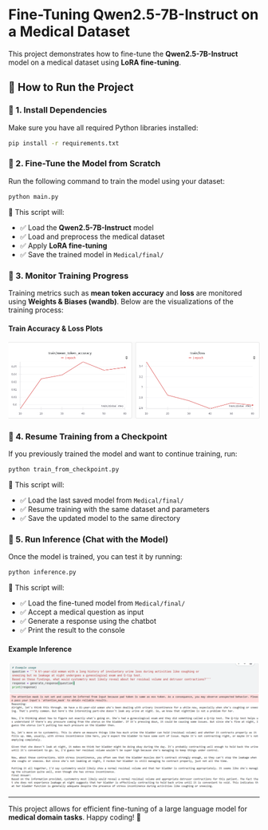 # Fine-Tuning Qwen2.5-7B-Instruct on a Medical Dataset

This project demonstrates how to fine-tune the **Qwen2.5-7B-Instruct** model on a medical dataset using **LoRA fine-tuning**.

## 🚀 How to Run the Project

### 🔹 1. Install Dependencies
Make sure you have all required Python libraries installed:

```bash
pip install -r requirements.txt
```

### 🔹 2. Fine-Tune the Model from Scratch
Run the following command to train the model using your dataset:

```bash
python main.py
```

📌 This script will:
- ✅ Load the **Qwen2.5-7B-Instruct** model
- ✅ Load and preprocess the medical dataset
- ✅ Apply **LoRA fine-tuning**
- ✅ Save the trained model in `Medical/final/`

### 🔹 3. Monitor Training Progress
Training metrics such as **mean token accuracy** and **loss** are monitored using **Weights & Biases (wandb)**. Below are the visualizations of the training process:

#### Train Accuracy & Loss Plots
![Training Metrics](results/image1.png)

### 🔹 4. Resume Training from a Checkpoint
If you previously trained the model and want to continue training, run:

```bash
python train_from_checkpoint.py
```

📌 This script will:
- ✅ Load the last saved model from `Medical/final/`
- ✅ Resume training with the same dataset and parameters
- ✅ Save the updated model to the same directory

### 🔹 5. Run Inference (Chat with the Model)
Once the model is trained, you can test it by running:

```bash
python inference.py
```

📌 This script will:
- ✅ Load the fine-tuned model from `Medical/final/`
- ✅ Accept a medical question as input
- ✅ Generate a response using the chatbot
- ✅ Print the result to the console

#### Example Inference
![Inference Example](results/image2.png)

---

This project allows for efficient fine-tuning of a large language model for **medical domain tasks**. Happy coding! 🚀

